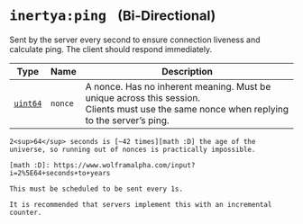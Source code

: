 # `inertya:ping` &nbsp; <small>(Bi-Directional)</small>

Sent by the server every second to ensure connection liveness and calculate ping.
The client should respond immediately.

| Type       | Name    | Description                                                                                                                                  |
|------------|---------|----------------------------------------------------------------------------------------------------------------------------------------------|
| [`uint64`] | `nonce` | A nonce. Has no inherent meaning. Must be unique across this session.<br>Clients must use the same nonce when replying to the server’s ping. |

[`uint64`]: ../custom-data/uints.md

~~~admonish note
2<sup>64</sup> seconds is [~42 times][math :D] the age of the universe, so running out of nonces is practically impossible.

[math :D]: https://www.wolframalpha.com/input?i=2%5E64+seconds+to+years
~~~

~~~admonish tip title="Server Implementations"
This must be scheduled to be sent every 1s.

It is recommended that servers implement this with an incremental counter.
~~~
